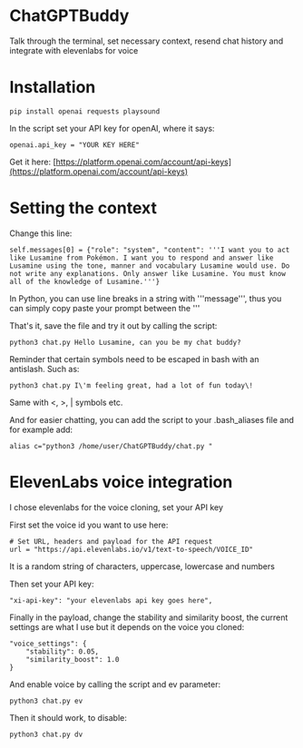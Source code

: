 # ChatGPTBuddy
Talk through the terminal, set necessary context, resend chat history and integrate with elevenlabs for voice

# Installation
```
pip install openai requests playsound
```

In the script set your API key for openAI, where it says:
```
openai.api_key = "YOUR KEY HERE"
```

Get it here: [https://platform.openai.com/account/api-keys](https://platform.openai.com/account/api-keys)

# Setting the context
Change this line:
```
self.messages[0] = {"role": "system", "content": '''I want you to act like Lusamine from Pokémon. I want you to respond and answer like Lusamine using the tone, manner and vocabulary Lusamine would use. Do not write any explanations. Only answer like Lusamine. You must know all of the knowledge of Lusamine.'''}
```
In Python, you can use line breaks in a string with '''message''', thus you can simply copy paste your prompt between the '''

That's it, save the file and try it out by calling the script:
```
python3 chat.py Hello Lusamine, can you be my chat buddy?
```
Reminder that certain symbols need to be escaped in bash with an antislash. Such as:
```
python3 chat.py I\'m feeling great, had a lot of fun today\!
```
Same with <, >, | symbols etc.

And for easier chatting, you can add the script to your .bash_aliases file and for example add:
```
alias c="python3 /home/user/ChatGPTBuddy/chat.py "
```


# ElevenLabs voice integration
I chose elevenlabs for the voice cloning, set your API key

First set the voice id you want to use here:
```
# Set URL, headers and payload for the API request
url = "https://api.elevenlabs.io/v1/text-to-speech/VOICE_ID"
```
It is a random string of characters, uppercase, lowercase and numbers

Then set your API key:
```
"xi-api-key": "your elevenlabs api key goes here",
```

Finally in the payload, change the stability and similarity boost, the current settings are what I use but it depends on the voice you cloned:
```
"voice_settings": {
    "stability": 0.05,
    "similarity_boost": 1.0
}
```

And enable voice by calling the script and ev parameter:
```
python3 chat.py ev
```

Then it should work, to disable:
```
python3 chat.py dv
```
